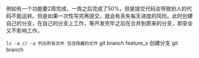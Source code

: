 例如有一个功能要2周完成，一周之后完成了50%，但是提交代码会导致别人的代码不能运转。但是如果一次性写完再提交，就会有丢失每天进度的风险。此时创建自己的分支，在自己的分支上工作，等开发完毕之后在合并到原来的分支，即安全又不影响工作。

`
ls -a // -a 列出所有文件 包含隐藏的文件
`
git branch feature_x 创建分支
git branch  